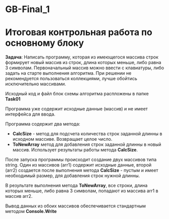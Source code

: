 # GB-Final_1
# Итоговая контрольная работа по основному блоку

**Задача**: Написать программу, которая из имеющегося массива строк формирует новый массив из строк, длина которых меньше, либо равна 3 символам. Первоначальный массив можно ввести с клавиатуры, либо задать на старте выполнения алгоритма. При решении не рекомендуется пользоваться коллекциями, лучше обойтись исключительно массивами.

Исходный код и файл блок схемы алгоритма распложены в папке **Task01**

Программа уже содержит исходные данные (массив) и не имеет интерфейса для ввода.

Программа содержит два метода:
- **CalcSize** - метод для подсчета количества строк заданной длинны в исходном массиве. Возвращает целое число.
- **ToNewArray** метод для добавления строк заданной длинны в новый массив. Использует результаты работы метода **CalcSize**.

После запуска программы происходит создание двух массивов типа string. Один из массивов (arr1) содержит исходные данные, второй (arr2) создается после выполнения метода **CalcSize** - пустым и имеет необходимый размер, для добавления строк нужной длинны.

В результате выполнения метода **ToNewArray**, все строки, длина которых меньше, либо равна 3 символам, попадают из массива arr1 в массив arr2.

Вывод данных из обоих массивов обеспечивается стандартным методом **Console.Write**